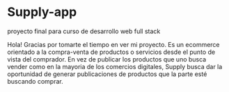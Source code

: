 # Supply-app
proyecto final para curso de desarrollo web full stack

Hola! Gracias por tomarte el tiempo en ver mi proyecto. Es un ecommerce orientado a la compra-venta de productos o servicios desde el punto de vista del comprador. En vez de publicar los productos que uno busca vender como en la mayoria de los comercios digitales, Supply busca dar la oportunidad de generar publicaciones de productos que la parte esté buscando comprar.
